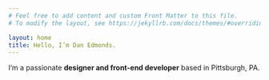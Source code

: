 ```yaml
---
# Feel free to add content and custom Front Matter to this file.
# To modify the layout, see https://jekyllrb.com/docs/themes/#overriding-theme-defaults

layout: home
title: Hello, I’m Dan Edmonds.
---
```


I’m a passionate **designer and front-end developer** based in Pittsburgh, PA.
